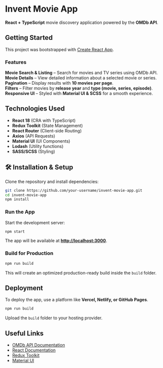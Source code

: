 # Invent Movie App  
**React + TypeScript** movie discovery application powered by the **OMDb API**.

## Getting Started

This project was bootstrapped with [Create React App](https://create-react-app.dev/).  

### Features  
**Movie Search & Listing** – Search for movies and TV series using OMDb API.  
**Movie Details** – View detailed information about a selected movie or series.  
**Pagination** – Display results with **10 movies per page**.  
**Filters** – Filter movies by **release year** and **type (movie, series, episode)**.  
**Responsive UI** – Styled with **Material UI & SCSS** for a smooth experience.  

## Technologies Used  

- **React 18** (CRA with TypeScript)  
- **Redux Toolkit** (State Management)  
- **React Router** (Client-side Routing)  
- **Axios** (API Requests)  
- **Material UI** (UI Components)  
- **Lodash** (Utility functions)  
- **SASS/SCSS** (Styling)  

## 🛠 Installation & Setup  

Clone the repository and install dependencies:

```sh
git clone https://github.com/your-username/invent-movie-app.git
cd invent-movie-app
npm install
```

### Run the App  

Start the development server:  

```sh
npm start
```

The app will be available at **[http://localhost:3000](http://localhost:3000)**.

### Build for Production  

```sh
npm run build
```

This will create an optimized production-ready build inside the `build` folder.

## Deployment  

To deploy the app, use a platform like **Vercel, Netlify, or GitHub Pages**.

```sh
npm run build
```
Upload the `build` folder to your hosting provider.

## Useful Links  

- [OMDb API Documentation](https://www.omdbapi.com/)  
- [React Documentation](https://reactjs.org/)  
- [Redux Toolkit](https://redux-toolkit.js.org/)  
- [Material UI](https://mui.com/)